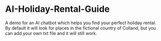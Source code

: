 # AI-Holiday-Rental-Guide
A demo for an AI chatbot which helps you find your perfect holiday rental. By default it will look for places in the fictional country of Colland, but you can add your own txt file and it will still work.
